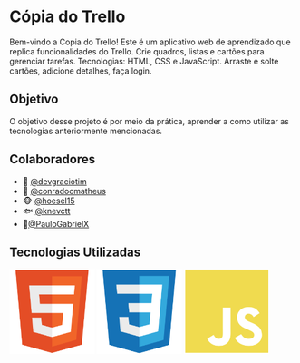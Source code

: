 # Cópia do Trello

Bem-vindo a Copia do Trello! Este é um aplicativo web de aprendizado que replica funcionalidades do Trello. Crie quadros, listas e cartões para gerenciar tarefas. Tecnologias: HTML, CSS e JavaScript. Arraste e solte cartões, adicione detalhes, faça login.

## Objetivo

O objetivo desse projeto é por meio da prática, aprender a como utilizar as tecnologias anteriormente mencionadas.

## Colaboradores

- 🐧 [@devgraciotim](https://github.com/devgraciotim)
- 🐗 [@conradocmatheus](https://github.com/conradocmatheus)
- 🐵 [@hoesel15](https://github.com/hoesel15)
- 🐟 [@knevctt](https://github.com/knevctt)
- 🦾[@PauloGabrielX](https://github.com/PauloGabrielX)

## Tecnologias Utilizadas

<div>
    <img src="https://raw.githubusercontent.com/devicons/devicon/master/icons/html5/html5-original.svg" alt="Tecnologias Utilizadas" width="150px">
    <img src="https://raw.githubusercontent.com/devicons/devicon/master/icons/css3/css3-original.svg" alt="Tecnologias Utilizadas" width="150px">
    <img src="https://raw.githubusercontent.com/devicons/devicon/master/icons/javascript/javascript-plain.svg" alt="Tecnologias Utilizadas" width="150px">
</div>
